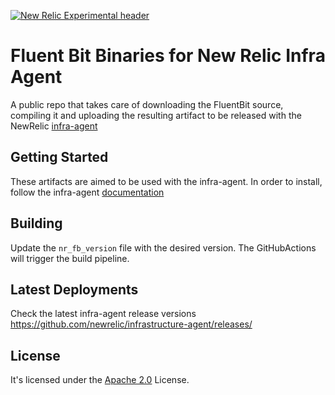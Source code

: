 [![New Relic Experimental header](https://github.com/newrelic/open-source-office/raw/master/examples/categories/images/Experimental.png)](https://github.com/newrelic/open-source-office/blob/master/examples/categories/index.md#category-new-relic-experimental)

# Fluent Bit Binaries for New Relic Infra Agent

A public repo that takes care of downloading the FluentBit source, compiling it and uploading the resulting artifact to be released with the NewRelic [infra-agent](https://github.com/newrelic/infrastructure-agent)

## Getting Started

These artifacts are aimed to be used with the infra-agent. In order to install, follow the infra-agent [documentation](https://docs.newrelic.com/docs/logs/enable-log-management-new-relic/enable-log-monitoring-new-relic/forward-your-logs-using-infrastructure-agent/)

## Building

Update the `nr_fb_version` file with the desired version. The GitHubActions will trigger the build pipeline.

## Latest Deployments

Check the latest infra-agent release versions https://github.com/newrelic/infrastructure-agent/releases/

## License
It's licensed under the [Apache 2.0](http://apache.org/licenses/LICENSE-2.0.txt) License.
